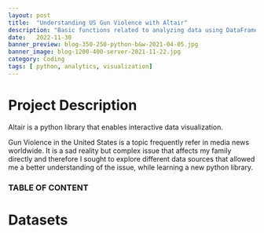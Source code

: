 ```yaml
---
layout: post
title:  "Understanding US Gun Violence with Altair"
description: "Basic functions related to analyzing data using DataFrames"
date:   2022-11-30
banner_preview: blog-350-250-python-b&w-2021-04-05.jpg
banner_image: blog-1200-400-server-2021-11-22.jpg
category: Coding
tags: [ python, analytics, visualization]
---
```


# Project Description

Altair is a python library that enables interactive data visualization. 

Gun Violence in the United States is a topic frequently refer in media news worldwide. It is a sad reality but complex issue that affects my family directly and therefore I sought to explore different data sources that allowed me a better understanding of the issue, while learning a new python library. 

### TABLE OF CONTENT



# Datasets




